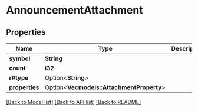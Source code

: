 # AnnouncementAttachment

## Properties

Name | Type | Description | Notes
------------ | ------------- | ------------- | -------------
**symbol** | **String** |  | 
**count** | **i32** |  | 
**r#type** | Option<**String**> |  | [optional]
**properties** | Option<[**Vec<models::AttachmentProperty>**](AttachmentProperty.md)> |  | [optional]

[[Back to Model list]](../README.md#documentation-for-models) [[Back to API list]](../README.md#documentation-for-api-endpoints) [[Back to README]](../README.md)



